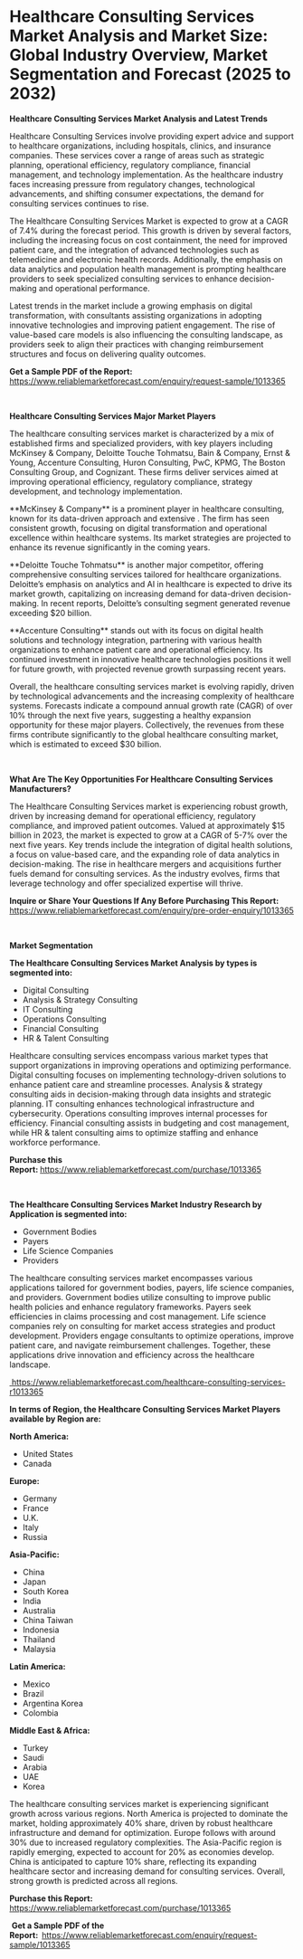 <p><h1>Healthcare Consulting Services Market Analysis and Market Size: Global Industry Overview, Market Segmentation and Forecast (2025 to 2032)</h1></p><p><strong>Healthcare Consulting Services Market Analysis and Latest Trends</strong></p>
<p><p>Healthcare Consulting Services involve providing expert advice and support to healthcare organizations, including hospitals, clinics, and insurance companies. These services cover a range of areas such as strategic planning, operational efficiency, regulatory compliance, financial management, and technology implementation. As the healthcare industry faces increasing pressure from regulatory changes, technological advancements, and shifting consumer expectations, the demand for consulting services continues to rise.</p><p>The Healthcare Consulting Services Market is expected to grow at a CAGR of 7.4% during the forecast period. This growth is driven by several factors, including the increasing focus on cost containment, the need for improved patient care, and the integration of advanced technologies such as telemedicine and electronic health records. Additionally, the emphasis on data analytics and population health management is prompting healthcare providers to seek specialized consulting services to enhance decision-making and operational performance.</p><p>Latest trends in the market include a growing emphasis on digital transformation, with consultants assisting organizations in adopting innovative technologies and improving patient engagement. The rise of value-based care models is also influencing the consulting landscape, as providers seek to align their practices with changing reimbursement structures and focus on delivering quality outcomes.</p></p>
<p><strong>Get a Sample PDF of the Report:&nbsp;</strong> <a href="https://www.reliablemarketforecast.com/enquiry/request-sample/1013365?utm_campaign=2334&utm_medium=2&utm_source=Github&utm_content=ia&utm_term=17042025&utm_id=healthcare-consulting-services">https://www.reliablemarketforecast.com/enquiry/request-sample/1013365</a></p>
<p>&nbsp;</p>
<p><strong>Healthcare Consulting Services Major Market Players</strong></p>
<p><p>The healthcare consulting services market is characterized by a mix of established firms and specialized providers, with key players including McKinsey & Company, Deloitte Touche Tohmatsu, Bain & Company, Ernst & Young, Accenture Consulting, Huron Consulting, PwC, KPMG, The Boston Consulting Group, and Cognizant. These firms deliver services aimed at improving operational efficiency, regulatory compliance, strategy development, and technology implementation.</p><p>**McKinsey & Company** is a prominent player in healthcare consulting, known for its data-driven approach and extensive . The firm has seen consistent growth, focusing on digital transformation and operational excellence within healthcare systems. Its market strategies are projected to enhance its revenue significantly in the coming years.</p><p>**Deloitte Touche Tohmatsu** is another major competitor, offering comprehensive consulting services tailored for healthcare organizations. Deloitte’s emphasis on analytics and AI in healthcare is expected to drive its market growth, capitalizing on increasing demand for data-driven decision-making. In recent reports, Deloitte’s consulting segment generated revenue exceeding $20 billion.</p><p>**Accenture Consulting** stands out with its focus on digital health solutions and technology integration, partnering with various health organizations to enhance patient care and operational efficiency. Its continued investment in innovative healthcare technologies positions it well for future growth, with projected revenue growth surpassing recent years.</p><p>Overall, the healthcare consulting services market is evolving rapidly, driven by technological advancements and the increasing complexity of healthcare systems. Forecasts indicate a compound annual growth rate (CAGR) of over 10% through the next five years, suggesting a healthy expansion opportunity for these major players. Collectively, the revenues from these firms contribute significantly to the global healthcare consulting market, which is estimated to exceed $30 billion.</p></p>
<p>&nbsp;</p>
<p><strong>What Are The Key Opportunities For Healthcare Consulting Services Manufacturers?</strong></p>
<p><p>The Healthcare Consulting Services market is experiencing robust growth, driven by increasing demand for operational efficiency, regulatory compliance, and improved patient outcomes. Valued at approximately $15 billion in 2023, the market is expected to grow at a CAGR of 5-7% over the next five years. Key trends include the integration of digital health solutions, a focus on value-based care, and the expanding role of data analytics in decision-making. The rise in healthcare mergers and acquisitions further fuels demand for consulting services. As the industry evolves, firms that leverage technology and offer specialized expertise will thrive.</p></p>
<p><strong>Inquire or Share Your Questions If Any Before Purchasing This Report:</strong> <a href="https://www.reliablemarketforecast.com/enquiry/pre-order-enquiry/1013365?utm_campaign=2334&utm_medium=2&utm_source=Github&utm_content=ia&utm_term=17042025&utm_id=healthcare-consulting-services">https://www.reliablemarketforecast.com/enquiry/pre-order-enquiry/1013365</a></p>
<p>&nbsp;</p>
<p><strong>Market Segmentation</strong></p>
<p><strong>The Healthcare Consulting Services Market Analysis by types is segmented into:</strong></p>
<p><ul><li>Digital Consulting</li><li>Analysis & Strategy Consulting</li><li>IT Consulting</li><li>Operations Consulting</li><li>Financial Consulting</li><li>HR & Talent Consulting</li></ul></p>
<p><p>Healthcare consulting services encompass various market types that support organizations in improving operations and optimizing performance. Digital consulting focuses on implementing technology-driven solutions to enhance patient care and streamline processes. Analysis & strategy consulting aids in decision-making through data insights and strategic planning. IT consulting enhances technological infrastructure and cybersecurity. Operations consulting improves internal processes for efficiency. Financial consulting assists in budgeting and cost management, while HR & talent consulting aims to optimize staffing and enhance workforce performance.</p></p>
<p><strong>Purchase this Report:&nbsp;</strong><a href="https://www.reliablemarketforecast.com/purchase/1013365?utm_campaign=2334&utm_medium=2&utm_source=Github&utm_content=ia&utm_term=17042025&utm_id=healthcare-consulting-services">https://www.reliablemarketforecast.com/purchase/1013365</a></p>
<p>&nbsp;</p>
<p><strong>The Healthcare Consulting Services Market Industry Research by Application is segmented into:</strong></p>
<p><ul><li>Government Bodies</li><li>Payers</li><li>Life Science Companies</li><li>Providers</li></ul></p>
<p><p>The healthcare consulting services market encompasses various applications tailored for government bodies, payers, life science companies, and providers. Government bodies utilize consulting to improve public health policies and enhance regulatory frameworks. Payers seek efficiencies in claims processing and cost management. Life science companies rely on consulting for market access strategies and product development. Providers engage consultants to optimize operations, improve patient care, and navigate reimbursement challenges. Together, these applications drive innovation and efficiency across the healthcare landscape.</p></p>
<p><a href="https://www.reliablemarketforecast.com/healthcare-consulting-services-r1013365?utm_campaign=2334&utm_medium=2&utm_source=Github&utm_content=ia&utm_term=17042025&utm_id=healthcare-consulting-services">&nbsp;https://www.reliablemarketforecast.com/healthcare-consulting-services-r1013365</a></p>
<p><strong>In terms of Region, the Healthcare Consulting Services Market Players available by Region are:</strong></p>
<p>
    <p> <strong> North America: </strong>
        <ul>
            <li>United States</li>
            <li>Canada</li>
        </ul>
        </p> 
    <p> <strong> Europe: </strong>
        <ul>
            <li>Germany</li>
            <li>France</li>
            <li>U.K.</li>
            <li>Italy</li>
            <li>Russia</li>
        </ul>
        </p> 
    <p> <strong> Asia-Pacific: </strong>
        <ul>
            <li>China</li>
            <li>Japan</li>
            <li>South Korea</li>
            <li>India</li>
            <li>Australia</li>
            <li>China Taiwan</li>
            <li>Indonesia</li>
            <li>Thailand</li>
            <li>Malaysia</li>
        </ul>
        </p> 
    <p> <strong> Latin America: </strong>
        <ul>
            <li>Mexico</li>
            <li>Brazil</li>
            <li>Argentina Korea</li>
            <li>Colombia</li>
        </ul>
        </p> 
    <p> <strong> Middle East & Africa: </strong>
        <ul>
            <li>Turkey</li>
            <li>Saudi</li>
            <li>Arabia</li>
            <li>UAE</li>
            <li>Korea</li>
        </ul>
    </p>
    </p>
<p><p>The healthcare consulting services market is experiencing significant growth across various regions. North America is projected to dominate the market, holding approximately 40% share, driven by robust healthcare infrastructure and demand for optimization. Europe follows with around 30% due to increased regulatory complexities. The Asia-Pacific region is rapidly emerging, expected to account for 20% as economies develop. China is anticipated to capture 10% share, reflecting its expanding healthcare sector and increasing demand for consulting services. Overall, strong growth is predicted across all regions.</p></p>
<p><strong>Purchase this Report: </strong><a href="https://www.reliablemarketforecast.com/purchase/1013365?utm_campaign=2334&utm_medium=2&utm_source=Github&utm_content=ia&utm_term=17042025&utm_id=healthcare-consulting-services">https://www.reliablemarketforecast.com/purchase/1013365</a></p>
<p>&nbsp;<strong>Get a Sample PDF of the Report:&nbsp;&nbsp;</strong><a href="https://www.reliablemarketforecast.com/enquiry/request-sample/1013365?utm_campaign=2334&utm_medium=2&utm_source=Github&utm_content=ia&utm_term=17042025&utm_id=healthcare-consulting-services">https://www.reliablemarketforecast.com/enquiry/request-sample/1013365</a></p>
<p><strong></strong></p>
<p><p></p><p></p><p></p></p>